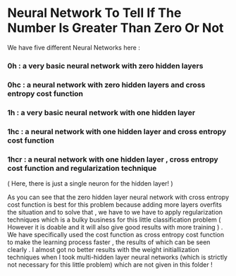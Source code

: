 # Neural Network To Tell If The Number Is Greater Than Zero Or Not

We have five different Neural Networks here :

### 0h : a very basic neural network with zero hidden layers
### 0hc : a neural network with zero hidden layers and cross entropy cost function
### 1h : a very basic neural network with one hidden layer
### 1hc : a neural network with one hidden layer and cross entropy cost function 
### 1hcr : a neural network with one hidden layer , cross entropy cost function and regularization technique 

( Here, there is just a single neuron for the hidden layer! )

As you can see that the zero hidden layer neural network with cross entropy cost function is best for this problem because adding more layers overfits the situation and to solve that , we have to we have to apply regularization techniques which is a bulky business for this little classification problem ( However it is doable and it will also give good results with more training ) . We have specifically used the cost function as cross entropy cost function to make the learning process faster , the results of which can be seen clearly . I almost got no better results with the weight initiallization techniques when I took multi-hidden layer neural networks (which is strictly not necessary for this little problem) which are not given in this folder !
